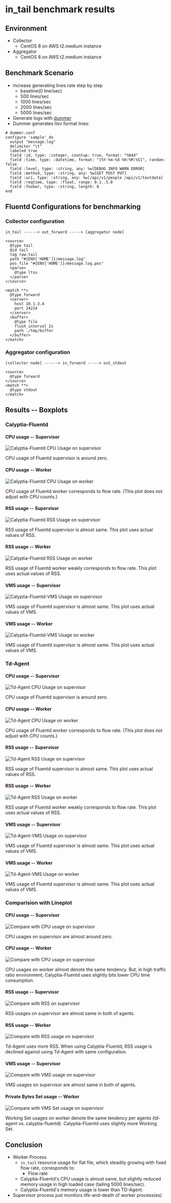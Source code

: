 # in_tail benchmark results

## Environment

* Collector
  * CentOS 8 on AWS t2.medium instance
* Aggregator
  * CentOS 8 on AWS t2.medium instance

## Benchmark Scenario

* increase generating lines rate step by step
  * baseline(0 line/sec)
  * 500 lines/sec
  * 1000 lines/sec
  * 2000 lines/sec
  * 5000 lines/sec
* Generate logs with [dummer](https://github.com/sonots/dummer)
* Dummer generates ltsv format lines:
```
# dummer.conf
configure 'sample' do
  output "message.log"
  delimiter "\t"
  labeled true
  field :id, type: :integer, countup: true, format: "%04d"
  field :time, type: :datetime, format: "[%Y-%m-%d %H:%M:%S]", random: false
  field :level, type: :string, any: %w[DEBUG INFO WARN ERROR]
  field :method, type: :string, any: %w[GET POST PUT]
  field :uri, type: :string, any: %w[/api/v1/people /api/v1/textdata]
  field :reqtime, type: :float, range: 0.1..5.0
  field :foobar, type: :string, length: 8
end
```

## Fluentd Configurations for benchmarking

### Collector configuration

```
in_tail ------> out_forword -----> [aggregator node]
```


```aconf
<source>
  @type tail
  @id tail
  tag raw.tail
  path "#{ENV['HOME']}/message.log"
  pos_file "#{ENV['HOME']}/message.log.pos"
  <parse>
    @type ltsv
  </parse>
</source>

<match **>
  @type forward
  <server>
    host 10.1.3.4
    port 24224
  </server>
  <buffer>
    @type file
    flush_interval 2s
    path ./tmp/buffer
  </buffer>
</match>
```

### Aggregator configuration

```
[collector node] ------> in_forword -----> out_stdout
```

```aconf
<source>
  @type forward
</source>
<match **>
  @type stdout
</match>
```

## Results -- Boxplots

### Calyptia-Fluentd

#### CPU usage -- Supervisor

![Calyptia-Fluentd CPU Usage on supervisor](Calyptia-Fluentd-CPU_usage_on_supervisor.png)

CPU usage of Fluentd supervisor is around zero.

#### CPU usage -- Worker

![Calyptia-Fluentd CPU Usage on worker](Calyptia-Fluentd-CPU_usage_on_worker.png)

CPU usage of Fluentd worker corresponds to flow rate.
(This plot does not adjust with CPU counts.)

#### RSS usage -- Supervisor

![Calyptia-Fluentd RSS Usage on supervisor](Calyptia-Fluentd-RSS_usage_on_supervisor.png)

RSS usage of Fluentd supervisor is almost same.
This plot uses actual values of RSS.

#### RSS usage -- Worker

![Calyptia-Fluentd RSS Usage on worker](Calyptia-Fluentd-RSS_usage_on_worker.png)

RSS usage of Fluentd worker weakly corresponds to flow rate.
This plot uses actual values of RSS.

#### VMS usage -- Supervisor

![Calyptia-Fluentd-VMS Usage on supervisor](Calyptia-Fluentd-VMS_usage_on_supervisor.png)

VMS usage of Fluentd supervisor is almost same.
This plot uses actual values of VMS.

#### VMS usage -- Worker

![Calyptia-Fluentd-VMS Usage on worker](Calyptia-Fluentd-VMS_usage_on_worker.png)

VMS usage of Fluentd supervisor is almost same.
This plot uses actual values of VMS.

### Td-Agent

#### CPU usage -- Supervisor

![Td-Agent CPU Usage on supervisor](Td-Agent-CPU_usage_on_supervisor.png)

CPU usage of Fluentd supervisor is around zero.

#### CPU usage -- Worker

![Td-Agent CPU Usage on worker](Td-Agent-CPU_usage_on_worker.png)

CPU usage of Fluentd worker corresponds to flow rate.
(This plot does not adjust with CPU counts.)

#### RSS usage -- Supervisor

![Td-Agent RSS Usage on supervisor](Td-Agent-RSS_usage_on_supervisor.png)

RSS usage of Fluentd supervisor is almost same.
This plot uses actual values of RSS.

#### RSS usage -- Worker

![Td-Agent RSS Usage on worker](Td-Agent-RSS_usage_on_worker.png)

RSS usage of Fluentd worker weakly corresponds to flow rate.
This plot uses actual values of RSS.

#### VMS usage -- Supervisor

![Td-Agent-VMS Usage on supervisor](Td-Agent-VMS_usage_on_supervisor.png)

VMS usage of Fluentd supervisor is almost same.
This plot uses actual values of VMS.

#### VMS usage -- Worker

![Td-Agent-VMS Usage on worker](Td-Agent-VMS_usage_on_worker.png)

VMS usage of Fluentd supervisor is almost same.
This plot uses actual values of VMS.

### Comparision with Lineplot

#### CPU usage -- Supervisor

![Compare with CPU usage on supervisor](LinePlot-CPU_usage_on_supervisor.png)

CPU usages on supervisor are almost around zero.

#### CPU usage -- Worker

![Compare with CPU usage on supervisor](LinePlot-CPU_usage_on_worker.png)

CPU usages on worker almost denote the same tendency.
But, in high traffic ratio environment, Calyptia-Fluentd uses slightly bits lower CPU time consumption.

#### RSS usage -- Supervisor

![Compare with RSS on supervisor](LinePlot-RSS_usage_on_supervisor.png)

RSS usages on supervisor are almost same in both of agents.

#### RSS usage -- Worker

![Compare with RSS usage on supervisor](LinePlot-RSS_usage_on_worker.png)

Td-Agent uses more RSS.
When using Calyptia-Fluentd, RSS usage is declined against using Td-Agent with same configuration.

#### VMS usage -- Supervisor

![Compare with VMS usage on supervisor](LinePlot-VMS_usage_on_supervisor.png)

VMS usages on supervisor are almost same in both of agents.

#### Private Bytes Set usage -- Worker

![Compare with VMS Set usage on supervisor](LinePlot-VMS_usage_on_worker.png)

Working Set usages on worker denote the same tendency per agents (td-agent vs. calyptia-fluentd).
Calyptia-Fluentd uses slightly more Working Set.

## Conclusion

* Worker Process
  * `in_tail` resource usage for flat file, which steadily growing with fixed flow rate, corresponds to:
     * Flow rate
   * Calyptia-Fluentd's CPU usage is almost same, but slightly reduced memory usage in high loaded case (tailing 5000 lines/sec).
   * Calyptia-Fluentd's memory usage is lower than TD-Agent.
* Supervisor process just monitors  life-and-death of worker process(es)
